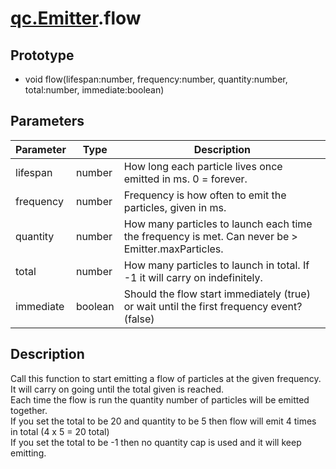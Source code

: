 # [qc.Emitter](CEmitter.md).flow

## Prototype
* void flow(lifespan:number, frequency:number, quantity:number, total:number, immediate:boolean)

## Parameters
| Parameter | Type | Description |
| ------------- | ------------- | -------------|
| lifespan | number | How long each particle lives once emitted in ms. 0 = forever. |
| frequency | number | Frequency is how often to emit the particles, given in ms. |
| quantity | number | How many particles to launch each time the frequency is met. Can never be > Emitter.maxParticles. |
| total | number | How many particles to launch in total. If -1 it will carry on indefinitely. |
| immediate | boolean | Should the flow start immediately (true) or wait until the first frequency event? (false) |

## Description
Call this function to start emitting a flow of particles at the given frequency.  
It will carry on going until the total given is reached.  
Each time the flow is run the quantity number of particles will be emitted together.  
If you set the total to be 20 and quantity to be 5 then flow will emit 4 times in total (4 x 5 = 20 total)  
If you set the total to be -1 then no quantity cap is used and it will keep emitting.